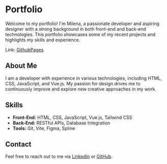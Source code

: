 # Portfolio

Welcome to my portfolio! I'm Milena, a passionate developer and aspiring designer with a strong background in both front-end and back-end technologies. This portfolio showcases some of my recent projects and highlights my skills and experience.

Link: [GithubPages](https://milenahamerski.github.io/portfolio/)

## About Me

I am a developer with experience in various technologies, including HTML, CSS, JavaScript, and Vue.js. My passion for design drives me to continuously improve and explore new creative approaches in my work.

## Skills

- **Front-End:** HTML, CSS, JavaScript, Vue.js, Tailwind CSS
- **Back-End:** RESTful APIs, Database Integration
- **Tools:** Git, Vite, Figma, Spline

## Contact

Feel free to reach out to me via [LinkedIn](https://www.linkedin.com/in/milena-hamerski) or [GitHub](https://github.com/milenahamerski).
